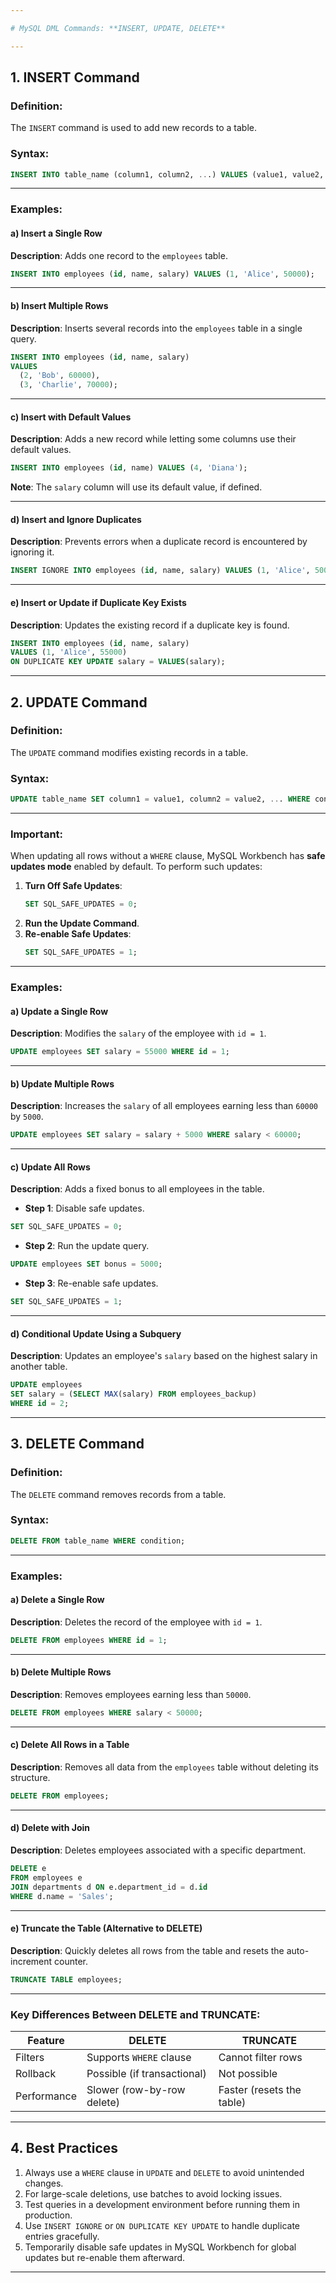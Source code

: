 ```yaml
---

# MySQL DML Commands: **INSERT, UPDATE, DELETE**

---
```


## 1. **INSERT Command**

### **Definition**:
The `INSERT` command is used to add new records to a table.

### **Syntax**:
```sql
INSERT INTO table_name (column1, column2, ...) VALUES (value1, value2, ...);
```

---

### **Examples**:

#### **a) Insert a Single Row**
**Description**: Adds one record to the `employees` table.
```sql
INSERT INTO employees (id, name, salary) VALUES (1, 'Alice', 50000);
```

---

#### **b) Insert Multiple Rows**
**Description**: Inserts several records into the `employees` table in a single query.
```sql
INSERT INTO employees (id, name, salary) 
VALUES 
  (2, 'Bob', 60000),
  (3, 'Charlie', 70000);
```

---

#### **c) Insert with Default Values**
**Description**: Adds a new record while letting some columns use their default values.
```sql
INSERT INTO employees (id, name) VALUES (4, 'Diana');
```
**Note**: The `salary` column will use its default value, if defined.

---

#### **d) Insert and Ignore Duplicates**
**Description**: Prevents errors when a duplicate record is encountered by ignoring it.
```sql
INSERT IGNORE INTO employees (id, name, salary) VALUES (1, 'Alice', 50000);
```

---

#### **e) Insert or Update if Duplicate Key Exists**
**Description**: Updates the existing record if a duplicate key is found.
```sql
INSERT INTO employees (id, name, salary)
VALUES (1, 'Alice', 55000)
ON DUPLICATE KEY UPDATE salary = VALUES(salary);
```

---

## 2. **UPDATE Command**

### **Definition**:
The `UPDATE` command modifies existing records in a table.

### **Syntax**:
```sql
UPDATE table_name SET column1 = value1, column2 = value2, ... WHERE condition;
```

---

### **Important**:  
When updating all rows without a `WHERE` clause, MySQL Workbench has **safe updates mode** enabled by default. To perform such updates:
1. **Turn Off Safe Updates**:
   ```sql
   SET SQL_SAFE_UPDATES = 0;
   ```
2. **Run the Update Command**.
3. **Re-enable Safe Updates**:
   ```sql
   SET SQL_SAFE_UPDATES = 1;
   ```

---

### **Examples**:

#### **a) Update a Single Row**
**Description**: Modifies the `salary` of the employee with `id = 1`.
```sql
UPDATE employees SET salary = 55000 WHERE id = 1;
```

---

#### **b) Update Multiple Rows**
**Description**: Increases the `salary` of all employees earning less than `60000` by `5000`.
```sql
UPDATE employees SET salary = salary + 5000 WHERE salary < 60000;
```

---

#### **c) Update All Rows**
**Description**: Adds a fixed bonus to all employees in the table.  
- **Step 1**: Disable safe updates.
```sql
SET SQL_SAFE_UPDATES = 0;
```
- **Step 2**: Run the update query.
```sql
UPDATE employees SET bonus = 5000;
```
- **Step 3**: Re-enable safe updates.
```sql
SET SQL_SAFE_UPDATES = 1;
```

---

#### **d) Conditional Update Using a Subquery**
**Description**: Updates an employee's `salary` based on the highest salary in another table.
```sql
UPDATE employees
SET salary = (SELECT MAX(salary) FROM employees_backup)
WHERE id = 2;
```

---

## 3. **DELETE Command**

### **Definition**:
The `DELETE` command removes records from a table.

### **Syntax**:
```sql
DELETE FROM table_name WHERE condition;
```

---

### **Examples**:

#### **a) Delete a Single Row**
**Description**: Deletes the record of the employee with `id = 1`.
```sql
DELETE FROM employees WHERE id = 1;
```

---

#### **b) Delete Multiple Rows**
**Description**: Removes employees earning less than `50000`.
```sql
DELETE FROM employees WHERE salary < 50000;
```

---

#### **c) Delete All Rows in a Table**
**Description**: Removes all data from the `employees` table without deleting its structure.
```sql
DELETE FROM employees;
```

---

#### **d) Delete with Join**
**Description**: Deletes employees associated with a specific department.
```sql
DELETE e
FROM employees e
JOIN departments d ON e.department_id = d.id
WHERE d.name = 'Sales';
```

---

#### **e) Truncate the Table (Alternative to DELETE)**
**Description**: Quickly deletes all rows from the table and resets the auto-increment counter.
```sql
TRUNCATE TABLE employees;
```

---

### **Key Differences Between DELETE and TRUNCATE**:
| Feature            | DELETE                     | TRUNCATE                      |
|--------------------|----------------------------|--------------------------------|
| Filters            | Supports `WHERE` clause   | Cannot filter rows            |
| Rollback           | Possible (if transactional)| Not possible                  |
| Performance        | Slower (row-by-row delete)| Faster (resets the table)     |

---

## 4. **Best Practices**
1. Always use a `WHERE` clause in `UPDATE` and `DELETE` to avoid unintended changes.  
2. For large-scale deletions, use batches to avoid locking issues.  
3. Test queries in a development environment before running them in production.  
4. Use `INSERT IGNORE` or `ON DUPLICATE KEY UPDATE` to handle duplicate entries gracefully.  
5. Temporarily disable safe updates in MySQL Workbench for global updates but re-enable them afterward.

---
